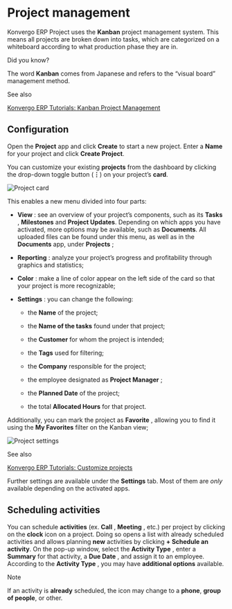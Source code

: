 # Project management

Konvergo ERP Project uses the **Kanban** project management system. This means all
projects are broken down into tasks, which are categorized on a whiteboard
according to what production phase they are in.

<div class="admonition-did-you-know alert">
<p class="alert-title">
Did you know?</p><p>The word <b>Kanban</b> comes from Japanese and refers to the “visual board” management method.</p>
</div> <div class="alert alert-secondary">
<p class="alert-title">
See also</p><p><a href="https://www.odoo.com/slides/slide/kanban-project-management-1664">Konvergo ERP Tutorials: Kanban Project Management</a></p>
</div>

## Configuration

Open the **Project** app and click **Create** to start a new project. Enter a
**Name** for your project and click **Create Project**.

You can customize your existing **projects** from the dashboard by clicking
the drop-down toggle button (**⋮**) on your project’s **card**.

![Project card](../../../_images/project-settings.png)

This enables a new menu divided into four parts:

  * **View** : see an overview of your project’s components, such as its **Tasks** , **Milestones** and **Project Updates**. Depending on which apps you have activated, more options may be available, such as **Documents**. All uploaded files can be found under this menu, as well as in the **Documents** app, under **Projects** ;

  * **Reporting** : analyze your project’s progress and profitability through graphics and statistics;

  * **Color** : make a line of color appear on the left side of the card so that your project is more recognizable;

  * **Settings** : you can change the following:

    * the **Name** of the project;

    * the **Name of the tasks** found under that project;

    * the **Customer** for whom the project is intended;

    * the **Tags** used for filtering;

    * the **Company** responsible for the project;

    * the employee designated as **Project Manager** ;

    * the **Planned Date** of the project;

    * the total **Allocated Hours** for that project.

Additionally, you can mark the project as **Favorite** , allowing you to find
it using the **My Favorites** filter on the Kanban view;

![Project settings](../../../_images/project-settings-opened.png)
<div class="alert alert-secondary">
<p class="alert-title">
See also</p><p><a href="https://www.odoo.com/slides/slide/customize-projects-3615?fullscreen=1">Konvergo ERP Tutorials: Customize projects</a></p>
</div>

Further settings are available under the **Settings** tab. Most of them are
_only_ available depending on the activated apps.

## Scheduling activities

You can schedule **activities** (ex. **Call** , **Meeting** , etc.) per
project by clicking on the **clock** icon on a project. Doing so opens a list
with already scheduled activities and allows planning **new** activities by
clicking **\+ Schedule an activity**. On the pop-up window, select the
**Activity Type** , enter a **Summary** for that activity, a **Due Date** ,
and assign it to an employee. According to the **Activity Type** , you may
have **additional options** available.

<div class="alert alert-primary">
<p class="alert-title">
Note</p><p>If an activity is <b>already</b> scheduled, the icon may change to a <b>phone</b>, <b>group of people</b>,
or other.</p>
</div>

